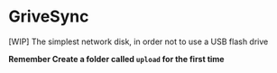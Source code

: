 # GriveSync
[WIP]
The simplest network disk, in order not to use a USB flash drive

**Remember Create a folder called `upload` for the first time**

